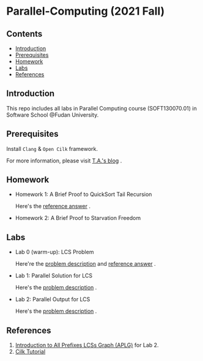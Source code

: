# Parallel-Computing (2021 Fall)
##  Contents

* [Introduction](#introduction)
* [Prerequisites](#prerequisites)
* [Homework](#homework)
* [Labs](#labs)
* [References](#references)



## Introduction

This repo includes all labs in Parallel Computing course (SOFT130070.01) in Software School @Fudan University.




## Prerequisites

Install `Clang` & `Open Cilk` framework.

For more information, please visit [T.A.'s blog](https://www.yuque.com/u22299940/kvfq2y/lu78ke) .



## Homework

- Homework 1: A Brief Proof to QuickSort Tail Recursion

  Here's the [reference answer](https://www.yuque.com/u22299940/kvfq2y/nap98k) .

- Homework 2: A Brief Proof to Starvation Freedom



## Labs

- Lab 0 (warm-up): LCS Problem

  Here're the [problem description](https://www.yuque.com/u22299940/kvfq2y/zuqkcm) and [reference answer](https://www.yuque.com/u22299940/kvfq2y/svgbif) .

- Lab 1: Parallel Solution for LCS

  Here's the [problem description](https://www.yuque.com/u22299940/kvfq2y/vc65so) .

- Lab 2: Parallel Output for LCS

  Here's the [problem description](https://www.yuque.com/u22299940/kvfq2y/nwz49v) .



## References

1. [Introduction to All Prefixes LCSs Graph (APLG)](https://www.yuque.com/u22299940/kvfq2y/cqbg3b) for Lab 2.
1. [Cilk Tutorial](http://faculty.knox.edu/dbunde/teaching/cilk/) 

